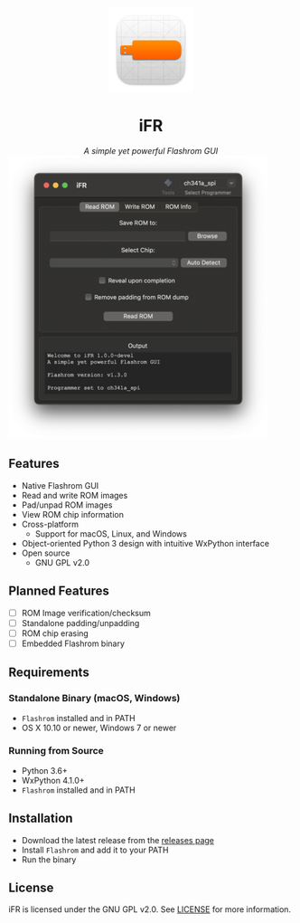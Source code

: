 <div align="center">
             <img src="img/iFR.png" alt="iFR Logo" width="150">
             <h1>iFR</h1>
             <i>A simple yet powerful Flashrom GUI</i>
</div>

<img src="img/GUI.png" height="500px" alt="A screenshot of the iFR GUI">


## Features
- Native Flashrom GUI
- Read and write ROM images
- Pad/unpad ROM images
- View ROM chip information
- Cross-platform
    - Support for macOS, Linux, and Windows
- Object-oriented Python 3 design with intuitive WxPython interface
- Open source
    - GNU GPL v2.0

## Planned Features
- [ ] ROM Image verification/checksum
- [ ] Standalone padding/unpadding
- [ ] ROM chip erasing
- [ ] Embedded Flashrom binary

## Requirements
### Standalone Binary (macOS, Windows)
- `Flashrom` installed and in PATH
- OS X 10.10 or newer, Windows 7 or newer
### Running from Source
- Python 3.6+
- WxPython 4.1.0+
- `Flashrom` installed and in PATH

## Installation
- Download the latest release from the [releases page](https://github.com/Jazzzny/iFR/releases)
- Install `Flashrom` and add it to your PATH
- Run the binary

## License
iFR is licensed under the GNU GPL v2.0. See [LICENSE](LICENSE) for more information.
